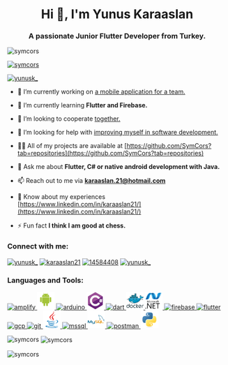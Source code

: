 <h1 align="center">Hi 👋, I'm Yunus Karaaslan</h1>
<h3 align="center">A passionate Junior Flutter Developer from Turkey.</h3>

<p align="left"> <img src="https://komarev.com/ghpvc/?username=symcors&label=Profile%20views&color=0e75b6&style=flat" alt="symcors" /> </p>

<p align="left"> <a href="https://github.com/ryo-ma/github-profile-trophy"><img src="https://github-profile-trophy.vercel.app/?username=symcors" alt="symcors" /></a> </p>

<p align="left"> <a href="https://twitter.com/yunusk_" target="blank"><img src="https://img.shields.io/twitter/follow/yunusk_?logo=twitter&style=for-the-badge" alt="yunusk_" /></a> </p>

- 🔭 I’m currently working on [a mobile application for a team.](https://github.com/SymCors/atalay)

- 🌱 I’m currently learning **Flutter and Firebase.**

- 👯 I’m looking to cooperate [together.](https://github.com/SymCors?tab=repositories)

- 🤝 I’m looking for help with [improving myself in software development.](https://github.com/SymCors?tab=repositories)

- 👨‍💻 All of my projects are available at [https://github.com/SymCors?tab=repositories](https://github.com/SymCors?tab=repositories)

- 💬 Ask me about **Flutter, C# or native android development with Java.**

- 📫 Reach out to me via **karaaslan.21@hotmail.com**

- 📄 Know about my experiences [https://www.linkedin.com/in/karaaslan21/](https://www.linkedin.com/in/karaaslan21/)

- ⚡ Fun fact **I think I am good at chess.**

<h3 align="left">Connect with me:</h3>
<p align="left">
<a href="https://twitter.com/yunusk_" target="blank"><img align="center" src="https://raw.githubusercontent.com/rahuldkjain/github-profile-readme-generator/master/src/images/icons/Social/twitter.svg" alt="yunusk_" height="30" width="40" /></a>
<a href="https://linkedin.com/in/karaaslan21" target="blank"><img align="center" src="https://raw.githubusercontent.com/rahuldkjain/github-profile-readme-generator/master/src/images/icons/Social/linked-in-alt.svg" alt="karaaslan21" height="30" width="40" /></a>
<a href="https://stackoverflow.com/users/14584408" target="blank"><img align="center" src="https://raw.githubusercontent.com/rahuldkjain/github-profile-readme-generator/master/src/images/icons/Social/stack-overflow.svg" alt="14584408" height="30" width="40" /></a>
<a href="https://instagram.com/yunusk_" target="blank"><img align="center" src="https://raw.githubusercontent.com/rahuldkjain/github-profile-readme-generator/master/src/images/icons/Social/instagram.svg" alt="yunusk_" height="30" width="40" /></a>
</p>

<h3 align="left">Languages and Tools:</h3>
<p align="left"> <a href="https://aws.amazon.com/amplify/" target="_blank" rel="noreferrer"> <img src="https://docs.amplify.aws/assets/logo-dark.svg" alt="amplify" width="40" height="40"/> </a> <a href="https://developer.android.com" target="_blank" rel="noreferrer"> <img src="https://raw.githubusercontent.com/devicons/devicon/master/icons/android/android-original-wordmark.svg" alt="android" width="40" height="40"/> </a> <a href="https://www.arduino.cc/" target="_blank" rel="noreferrer"> <img src="https://cdn.worldvectorlogo.com/logos/arduino-1.svg" alt="arduino" width="40" height="40"/> </a> <a href="https://www.w3schools.com/cs/" target="_blank" rel="noreferrer"> <img src="https://raw.githubusercontent.com/devicons/devicon/master/icons/csharp/csharp-original.svg" alt="csharp" width="40" height="40"/> </a> <a href="https://dart.dev" target="_blank" rel="noreferrer"> <img src="https://www.vectorlogo.zone/logos/dartlang/dartlang-icon.svg" alt="dart" width="40" height="40"/> </a> <a href="https://www.docker.com/" target="_blank" rel="noreferrer"> <img src="https://raw.githubusercontent.com/devicons/devicon/master/icons/docker/docker-original-wordmark.svg" alt="docker" width="40" height="40"/> </a> <a href="https://dotnet.microsoft.com/" target="_blank" rel="noreferrer"> <img src="https://raw.githubusercontent.com/devicons/devicon/master/icons/dot-net/dot-net-original-wordmark.svg" alt="dotnet" width="40" height="40"/> </a> <a href="https://firebase.google.com/" target="_blank" rel="noreferrer"> <img src="https://www.vectorlogo.zone/logos/firebase/firebase-icon.svg" alt="firebase" width="40" height="40"/> </a> <a href="https://flutter.dev" target="_blank" rel="noreferrer"> <img src="https://www.vectorlogo.zone/logos/flutterio/flutterio-icon.svg" alt="flutter" width="40" height="40"/> </a> <a href="https://cloud.google.com" target="_blank" rel="noreferrer"> <img src="https://www.vectorlogo.zone/logos/google_cloud/google_cloud-icon.svg" alt="gcp" width="40" height="40"/> </a> <a href="https://git-scm.com/" target="_blank" rel="noreferrer"> <img src="https://www.vectorlogo.zone/logos/git-scm/git-scm-icon.svg" alt="git" width="40" height="40"/> </a> <a href="https://www.java.com" target="_blank" rel="noreferrer"> <img src="https://raw.githubusercontent.com/devicons/devicon/master/icons/java/java-original.svg" alt="java" width="40" height="40"/> </a> <a href="https://www.microsoft.com/en-us/sql-server" target="_blank" rel="noreferrer"> <img src="https://www.svgrepo.com/show/303229/microsoft-sql-server-logo.svg" alt="mssql" width="40" height="40"/> </a> <a href="https://www.mysql.com/" target="_blank" rel="noreferrer"> <img src="https://raw.githubusercontent.com/devicons/devicon/master/icons/mysql/mysql-original-wordmark.svg" alt="mysql" width="40" height="40"/> </a> <a href="https://postman.com" target="_blank" rel="noreferrer"> <img src="https://www.vectorlogo.zone/logos/getpostman/getpostman-icon.svg" alt="postman" width="40" height="40"/> </a> <a href="https://www.python.org" target="_blank" rel="noreferrer"> <img src="https://raw.githubusercontent.com/devicons/devicon/master/icons/python/python-original.svg" alt="python" width="40" height="40"/> </a> </p>

<p><img align="left" src="https://github-readme-stats.vercel.app/api/top-langs?username=symcors&show_icons=true&locale=en&layout=compact" alt="symcors" /></p>

<p>&nbsp;<img align="center" src="https://github-readme-stats.vercel.app/api?username=symcors&show_icons=true&locale=en" alt="symcors" /></p>

<p><img align="center" src="https://github-readme-streak-stats.herokuapp.com/?user=symcors&" alt="symcors" /></p>
